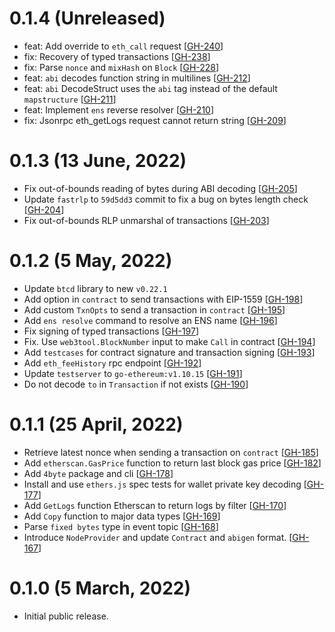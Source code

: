 # 0.1.4 (Unreleased)

- feat: Add override to `eth_call` request [[GH-240](https://github.com/yellomoon/web3tool/issues/240)]
- fix: Recovery of typed transactions [[GH-238](https://github.com/yellomoon/web3tool/issues/238)]
- fix: Parse `nonce` and `mixHash` on `Block` [[GH-228](https://github.com/yellomoon/web3tool/issues/228)]
- feat: `abi` decodes function string in multilines [[GH-212](https://github.com/yellomoon/web3tool/issues/212)]
- feat: `abi` DecodeStruct uses the `abi` tag instead of the default `mapstructure` [[GH-211](https://github.com/yellomoon/web3tool/issues/211)]
- feat: Implement `ens` reverse resolver [[GH-210](https://github.com/yellomoon/web3tool/issues/210)]
- fix: Jsonrpc eth_getLogs request cannot return string [[GH-209](https://github.com/yellomoon/web3tool/issues/209)]

# 0.1.3 (13 June, 2022)

- Fix out-of-bounds reading of bytes during ABI decoding [[GH-205](https://github.com/yellomoon/web3tool/issues/205)]
- Update `fastrlp` to `59d5dd3` commit to fix a bug on bytes length check [[GH-204](https://github.com/yellomoon/web3tool/issues/204)]
- Fix out-of-bounds RLP unmarshal of transactions [[GH-203](https://github.com/yellomoon/web3tool/issues/203)]

# 0.1.2 (5 May, 2022)

- Update `btcd` library to new `v0.22.1`
- Add option in `contract` to send transactions with EIP-1559 [[GH-198](https://github.com/yellomoon/web3tool/issues/198)]
- Add custom `TxnOpts` to send a transaction in `contract` [[GH-195](https://github.com/yellomoon/web3tool/issues/195)]
- Add `ens resolve` command to resolve an ENS name [[GH-196](https://github.com/yellomoon/web3tool/issues/196)]
- Fix signing of typed transactions [[GH-197](https://github.com/yellomoon/web3tool/issues/197)]
- Fix. Use `web3tool.BlockNumber` input to make `Call` in contract [[GH-194](https://github.com/yellomoon/web3tool/issues/194)]
- Add `testcases` for contract signature and transaction signing [[GH-193](https://github.com/yellomoon/web3tool/issues/193)]
- Add `eth_feeHistory` rpc endpoint [[GH-192](https://github.com/yellomoon/web3tool/issues/192)]
- Update `testserver` to `go-ethereum:v1.10.15` [[GH-191](https://github.com/yellomoon/web3tool/issues/191)]
- Do not decode `to` in `Transaction` if not exists [[GH-190](https://github.com/yellomoon/web3tool/issues/190)]

# 0.1.1 (25 April, 2022)

- Retrieve latest nonce when sending a transaction on `contract` [[GH-185](https://github.com/yellomoon/web3tool/issues/185)]
- Add `etherscan.GasPrice` function to return last block gas price [[GH-182](https://github.com/yellomoon/web3tool/issues/182)]
- Add `4byte` package and cli [[GH-178](https://github.com/yellomoon/web3tool/issues/178)]
- Install and use `ethers.js` spec tests for wallet private key decoding [[GH-177](https://github.com/yellomoon/web3tool/issues/177)]
- Add `GetLogs` function Etherscan to return logs by filter [[GH-170](https://github.com/yellomoon/web3tool/issues/170)]
- Add `Copy` function to major data types [[GH-169](https://github.com/yellomoon/web3tool/issues/169)]
- Parse `fixed bytes` type in event topic [[GH-168](https://github.com/yellomoon/web3tool/issues/168)]
- Introduce `NodeProvider` and update `Contract` and `abigen` format. [[GH-167](https://github.com/yellomoon/web3tool/issues/167)]

# 0.1.0 (5 March, 2022)

- Initial public release.
